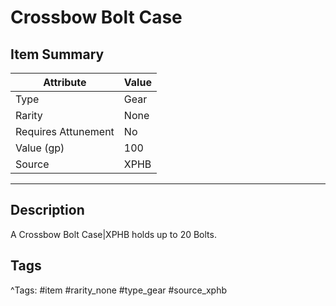 # Crossbow Bolt Case

## Item Summary

| Attribute            | Value                        |
|----------------------|------------------------------|
| Type                 | Gear |
| Rarity               | None             |
| Requires Attunement  | No                |
| Value (gp)           | 100    |
| Source               | XPHB |

---

## Description

A Crossbow Bolt Case|XPHB holds up to 20 Bolts.

## Tags

^Tags: #item #rarity_none #type_gear #source_xphb
